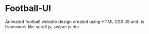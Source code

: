 # Football-UI
Animated football website design created using HTML CSS JS and its framework like scroll js, swiper js etc...
